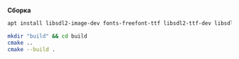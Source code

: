 **Сборка**

````bash
apt install libsdl2-image-dev fonts-freefont-ttf libsdl2-ttf-dev libsdl2-dev 

mkdir "build" && cd build
cmake ..
cmake --build .
````